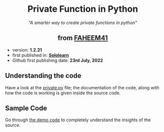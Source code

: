 <h1 align="center">Private Function in Python</h1>
<p align="center"><i>"A smarter way to create private functions in python"</i><p>
  
<h2 align="center">from <a href="https://faheem41.github.io" target="_blank" rel="noreferrer">FAHEEM41</a></h2>

<p>
  <ul>
    <li>version: <strong>1.2.21</strong></li>
    <li>first published in: <strong><a href="https://www.sololearn.com" target="_blank" rel="noreferrer">Sololearn</a></strong></li>
    <li>Github first publishing date: <strong>23rd July, 2022</strong></li>
  </ul>
</p>

<p>
<h2>Understanding the code</h2>
Have a look at the <a href="https://github.com/Faheem41/Private-Function-in-Python/blob/main/src/main.py" rel="noreferrer">private.py</a> file; the documentation of the code, along with how the code is working is given inside the source code.
</p>

<p>
<h2>Sample Code</h2>
Go through <a href="https://github.com/Faheem41/Private-Function-in-Python/tree/main/sample" rel="noreferrer">the demo code</a> to completely understand the insights of the source.
</p>
